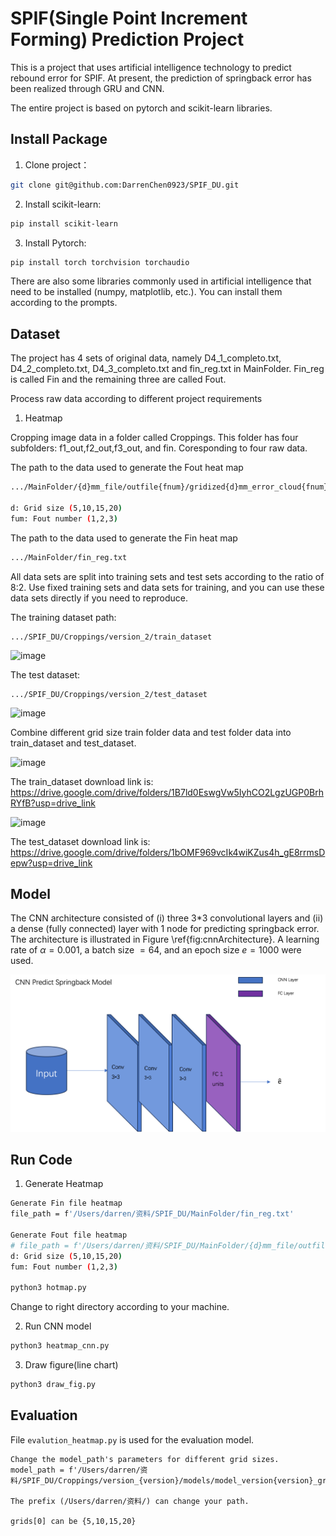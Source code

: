 # SPIF(Single Point Increment Forming) Prediction Project

This is a project that uses artificial intelligence technology to predict rebound error for SPIF.
At present, the prediction of springback error has been realized through GRU and CNN.

The entire project is based on pytorch and scikit-learn libraries.

## Install Package

1. Clone project：

```bash
git clone git@github.com:DarrenChen0923/SPIF_DU.git
```

2. Install scikit-learn:
```bash
pip install scikit-learn
```

3. Install Pytorch:
```bash
pip install torch torchvision torchaudio
```
There are also some libraries commonly used in artificial intelligence that need to be installed (numpy, matplotlib, etc.). You can install them according to the prompts.

## Dataset
The project has 4 sets of original data, namely D4_1_completo.txt, D4_2_completo.txt, D4_3_completo.txt and fin_reg.txt in MainFolder. Fin_reg is called Fin and the remaining three are called Fout.

Process raw data according to different project requirements

1. Heatmap

Cropping image data in a folder called Croppings.
This folder has four subfolders: f1_out,f2_out,f3_out, and fin. Coresponding to four raw data.

The path to the data used to generate the Fout heat map
```bash
.../MainFolder/{d}mm_file/outfile{fnum}/gridized{d}mm_error_cloud{fnum}.txt

d: Grid size (5,10,15,20)
fum: Fout number (1,2,3)
```

The path to the data used to generate the Fin heat map
```bash
.../MainFolder/fin_reg.txt
```


All data sets are split into training sets and test sets according to the ratio of 8:2. Use fixed training sets and data sets for training, and you can use these data sets directly if you need to reproduce.

The training dataset path:

```
.../SPIF_DU/Croppings/version_2/train_dataset

```

<img width="288" alt="image" src="https://github.com/DarrenChen0923/SPIF_DU/assets/52141602/490c7449-5293-4ee2-a30a-5c2d5c01b81f">

The test dataset:

```
.../SPIF_DU/Croppings/version_2/test_dataset

```


<img width="286" alt="image" src="https://github.com/DarrenChen0923/SPIF_DU/assets/52141602/0bb11c3a-0d99-4f3f-adc3-4da38a57ff37">


Combine different grid size train folder data and test folder data into train_dataset and test_dataset.

<img width="163" alt="image" src="https://github.com/DarrenChen0923/SPIF_DU/assets/52141602/a73bc23f-985d-472b-9e90-f33a2f05402b">


The train_dataset download link is:  
https://drive.google.com/drive/folders/1B7ld0EswgVw5IyhCO2LgzUGP0BrhRYfB?usp=drive_link  


<img width="165" alt="image" src="https://github.com/DarrenChen0923/SPIF_DU/assets/52141602/60734548-fcf3-441e-9182-8e9e134e8a32">


The test_dataset download link is:  
https://drive.google.com/drive/folders/1bOMF969vcIk4wiKZus4h_gE8rrmsDepw?usp=drive_link


## Model
The CNN architecture consisted of (i) three 3*3 convolutional layers and (ii) a dense (fully connected) layer with 1 node for predicting springback error. The architecture is illustrated in Figure \ref{fig:cnnArchitecture}. A learning rate of $\alpha = 0.001$, a batch size $= 64$, and an epoch size $e = 1000$ were used. 

![My Image](Croppings/Architecutre.png)

## Run Code

1. Generate Heatmap

```bash
Generate Fin file heatmap
file_path = f'/Users/darren/资料/SPIF_DU/MainFolder/fin_reg.txt'

Generate Fout file heatmap
# file_path = f'/Users/darren/资料/SPIF_DU/MainFolder/{d}mm_file/outfile{fnum}/gridized{d}mm_error_cloud{fnum}.txt'
d: Grid size (5,10,15,20)
fum: Fout number (1,2,3)

python3 hotmap.py
```
Change to right directory according to your machine.

2. Run CNN model

```bash
python3 heatmap_cnn.py

```

3. Draw figure(line chart)

```bash
python3 draw_fig.py
```

## Evaluation

File `evalution_heatmap.py` is used for the evaluation model.

```
Change the model_path's parameters for different grid sizes.
model_path = f'/Users/darren/资料/SPIF_DU/Croppings/version_{version}/models/model_version{version}_grid{grids[0]}_epo{num_epochs}_batch{batch}_lr{learning_rate}.pth'

The prefix (/Users/darren/资料/) can change your path.

grids[0] can be {5,10,15,20}

```
